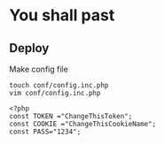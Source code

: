 # You shall past

## Deploy

Make config file 

```
touch conf/config.inc.php
vim conf/config.inc.php
``` 


```
<?php
const TOKEN ="ChangeThisToken";
const COOKIE ="ChangeThisCookieName";
const PASS="1234";
``` 
